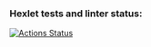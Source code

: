### Hexlet tests and linter status:
[![Actions Status](https://github.com/ArtSV86/java-project-99/actions/workflows/hexlet-check.yml/badge.svg)](https://github.com/ArtSV86/java-project-99/actions)